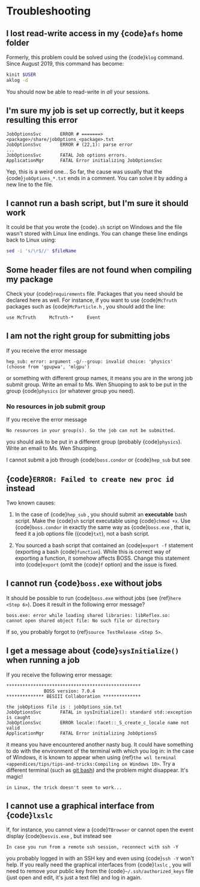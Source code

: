 <!-- cspell:ignore aklog besvis kinit klog mlgpu Shuoping -->

<!-- Known issues and some solutions. -->

# Troubleshooting

## I lost read-write access in my {code}`afs` home folder

Formerly, this problem could be solved using the {code}`klog` command. Since
August 2019, this command has become:

```bash
kinit $USER
aklog -d
```

You should now be able to read-write in _all_ your sessions.

## I'm sure my job is set up correctly, but it keeps resulting this error

```text
JobOptionsSvc       ERROR # =======> <package>/share/jobOptions_<package>.txt
JobOptionsSvc       ERROR # (22,1): parse error
...
JobOptionsSvc       FATAL Job options errors.
ApplicationMgr      FATAL Error initializing JobOptionsSvc
```

Yep, this is a weird one... So far, the cause was usually that the
{code}`jobOptions_*.txt` ends in a comment. You can solve it by adding a new
line to the file.

## I cannot run a bash script, but I'm sure it should work

It could be that you wrote the {code}`.sh` script on Windows and the file
wasn't stored with Linux line endings. You can change these line endings back
to Linux using:

```bash
sed -i 's/\r$//' $fileName
```

## Some header files are not found when compiling my package

Check your {code}`requirements` file. Packages that you need should be declared
here as well. For instance, if you want to use {code}`McTruth` packages such as
{code}`McParticle.h` , you should add the line:

```text
use McTruth     McTruth-*     Event
```

## I am not the right group for submitting jobs

If you receive the error message

```text
hep_sub: error: argument -g/--group: invalid choice: 'physics'
(choose from 'gpupwa', 'mlgpu')
```

or something with different group names, it means you are in the wrong job
submit group. Write an email to Ms. Wen Shuoping to ask to be put in the group
{code}`physics` (or whatever group you need).

### No resources in job submit group

If you receive the error message

```text
No resources in your group(s). So the job can not be submitted.
```

you should ask to be put in a different group (probably {code}`physics`). Write
an email to Ms. Wen Shuoping.

I cannot submit a job through {code}`boss.condor` or {code}`hep_sub` but see

## {code}`ERROR: Failed to create new proc id` instead

Two known causes:

1. In the case of {code}`hep_sub` , you should submit an **executable** bash
   script. Make the {code}`sh` script executable using {code}`chmod +x`. Use
   {code}`boss.condor` in exactly the same way as {code}`boss.exe` , that is,
   feed it a job options file ({code}`txt`), not a bash script.

2. You sourced a bash script that contained an {code}`export -f` statement
   (exporting a bash {code}`function`). While this is correct way of exporting
   a function, it somehow affects BOSS. Change this statement into
   {code}`export` (omit the {code}`f` option) and the issue is fixed.

## I cannot run {code}`boss.exe` without jobs

It should be possible to run {code}`boss.exe` without jobs (see
{ref}`here <Step 6>`). Does it result in the following error message?

```text
boss.exe: error while loading shared libraries: libReflex.so:
cannot open shared object file: No such file or directory
```

If so, you probably forgot to {ref}`source TestRelease <Step 5>`.

## I get a message about {code}`sysInitialize()` when running a job

If you receive the following error message:

```text
**************************************************
              BOSS version: 7.0.4
************** BESIII Collaboration **************

the jobOptions file is : jobOptions_sim.txt
JobOptionsSvc       FATAL in sysInitialize(): standard std::exception is caught
JobOptionsSvc       ERROR locale::facet::_S_create_c_locale name not valid
ApplicationMgr      FATAL Error initializing JobOptionsS
```

it means you have encountered another nasty bug. It could have something to do
with the environment of the terminal with which you log in: in the case of
Windows, it is known to appear when using
{ref}`the wsl terminal <appendices/tips/tips-and-tricks:Compiling on Windows 10>`.
Try a different terminal (such as [git bash](https://gitforwindows.org)) and
the problem might disappear. It's magic!

```{note}
in Linux, the trick doesn't seem to work...
```

## I cannot use a graphical interface from {code}`lxslc`

If, for instance, you cannot view a {code}`TBrowser` or cannot open the event
display {code}`besvis.exe` , but instead see

```text
In case you run from a remote ssh session, reconnect with ssh -Y
```

you probably logged in with an SSH key and even using {code}`ssh -Y` won't
help. If you really need the graphical interfaces from {code}`lxslc` , you will
need to remove your public key from the {code}`~/.ssh/authorized_keys` file
(just open and edit, it's just a text file) and log in again.
